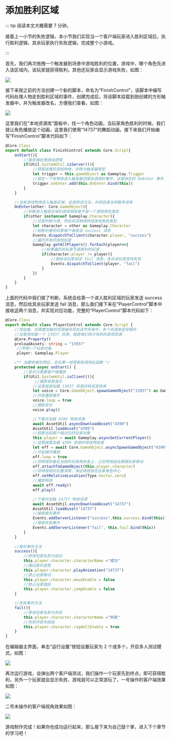 # 添加胜利区域

::: tip 阅读本文大概需要 7 分钟。

接着上一小节的失败逻辑，本小节我们实现当一个客户端玩家进入胜利区域后，执行胜利逻辑，其余玩家执行失败逻辑，完成整个小游戏。

:::

首先，我们再次拖拽一个触发器到场景中游戏胜利的位置，游戏中，哪个角色先进入该区域内，该玩家就获得胜利，其他还玩家会显示游戏失败，如图：

![](https://cdn.233xyx.com/1681134305571_631.PNG)

接下来按之前的方法创建一个新的脚本，命名为“FinishControl”，该脚本中编写代码处理人物走到胜利区域的事件，创建完成后，将该脚本挂载到刚创建的方形触发器中，并为触发器改名，方便我们查看，如图：

![](https://cdn.233xyx.com/1681134305471_987.PNG)

这里我们在“本地资源库”面板中，找一个角色动画，当玩家角色胜利的时候，我们就让角色播放这个动画，这里我们使用“14737”的舞蹈动画，接下来我们开始编写“FinishControl”脚本代码如下：

```ts
@Core.Class
export default class FinishControl extends Core.Script{
    onStart(){
        //服务端处理游戏逻辑
        if(Util.SystemUtil.isServer()){
            //获取挂载的游戏物体，并转为触发器类型
            let trigger = this.gameObject as Gameplay.Trigger
            //绑定一个有物体进入触发器范围会调用的事件，这里绑定的 OnEnter 事件
            trigger.onEnter.add(this.OnEnter.bind(this))
        }
    }

    //当有游戏物体进入触发区域，会调用该方法，并把自身当参数传进来
    OnEnter(other: Core.GameObject){
        //判断进入触发区域的游戏物体是不是一个游戏角色类型
        if(other instanceof Gameplay.Character){
            //这里判断为真，然后将该物体转成游戏角色类型
            let character = other as Gameplay.Character
            //给胜利者的玩家客户端发送 success 消息
            Events.dispatchToClient(character.player, "success")
            //遍历所有的游戏玩家
            Gameplay.getAllPlayers().forEach(player=>{
                //如果遍历的玩家不是胜利的玩家
                if(character.player != player){
                    //就给该玩家发送 fail 消息，告诉该玩家游戏失败
                    Events.dispatchToClient(player, "fail")
                }
            })
        }
    }
}
```

上面的代码中我们做了判断，系统会给第一个进入胜利区域的玩家发送 success 消息，然后给其余玩家发送 fail 消息，那么我们接下来在“PlayerControl”脚本中接收这两个消息，并实现对应功能，完整的“PlayerControl”脚本代码如下：

```ts
@Core.Class
export default class PlayerControl extends Core.Script {
    //预加载，将需要加载的资源编号写到该字符串中，多个资源用逗号隔开
    //这里预加载一个 13937 资源，就是咱们刚才找到的音效资源
    @Core.Property()
    preloadAssets: string = "13937"
     //声明一个玩家对象
     player: Gameplay.Player

    /** 当脚本被实例后，会在第一帧更新前调用此函数 */
    protected async onStart() {
        //音乐只需要客户端播放
        if(Util.SystemUtil.isClient()){
             //播放背景音乐
            //这里就是加载 13937 资源并转成音效类
            let voice = Core.GameObject.spawnGameObject("13937") as Gameplay.Sound
            //开启播放循环
            voice.loop = true
            //播放音乐
            voice.play()

            //下载并加载 4399 特效资源
            await AssetUtil.asyncDownloadAsset("4399")
            AssetUtil.loadAsset("4399")
            //获取当前客户端对应的玩家对象
            this.player = await Gameplay.asyncGetCurrentPlayer()
            //这里就是加载 4399 资源并转成特效类
            let eff = await Core.GameObject.asyncSpawnGameObject("4399") as Gameplay.Particle
            //开启循环播放
            eff.loop = true
            //将特效附着在当前的玩家角色身上，之后特效就会跟随玩家移动
            eff.attachToGameObject(this.player.character)
            //将特效相对位置清零，保证特效放在玩家角色中心
            eff.setRelativeLocation(Type.Vector.zero)
            //播放特效
            await eff.ready()
            eff.play()

            //下载并加载 14737 特效资源
            await AssetUtil.asyncDownloadAsset("14737")
            AssetUtil.loadAsset("14737")
            //接收胜利事件
            Events.addServerListener("success",this.success.bind(this))
            //接收失败事件
            Events.addServerListener("fail", this.fail.bind(this))
        }
    }
    
    //胜利事件方法
    success(){
        //修改玩家名称为成功
        this.player.character.characterName ="成功"
        //摆出胜利姿势
        this.player.character.playAnimation("14737")
        //禁止玩家移动
        this.player.character.moveEnable = false
        //禁止玩家跳跃
        this.player.character.jumpEnable = false
    }

    //失败事件方法
    fail(){
        //修改玩家名称为失败
        this.player.character.characterName ="失败"
        //失败开启布娃娃
        this.player.character.ragdollEnable = true
    }
}
```

在编辑器主界面，单击“运行设置”按钮设置玩家为 2 个或多个，开启多人测试模式，如图：

![](https://cdn.233xyx.com/1681134305730_918.PNG)

再次运行游戏，会弹出两个客户端测试，我们操作一个玩家先到终点，即可获得胜利，另外一个玩家就会显示失败，游戏就可以正常游玩了，一号操作的客户端效果如图：

![](https://cdn.233xyx.com/1681134305622_396.PNG)

二号未操作的客户端视角效果如图：

![](https://cdn.233xyx.com/1681134305679_542.gif)

游戏制作完成！如果你也成功运行起来，那么接下来为自己鼓个掌，进入下个章节的学习吧！